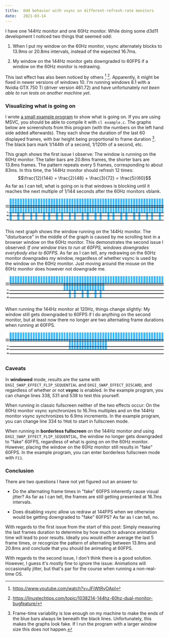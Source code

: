 ```yaml
---
title:  Odd behavior with vsync on different-refresh-rate monitors
date:   2021-03-14
---
```


I have one 144Hz monitor and one 60Hz monitor. While doing some d3d11 development I noticed two things that seemed odd:

1. When I put my window on the 60Hz monitor, vsync alternately blocks to 13.9ms or 20.8ms intervals, instead of the expected 16.7ms.

2. My window on the 144Hz monitor gets downgraded to 60FPS if a window on the 60Hz monitor is redrawing.

[^1]: <https://www.youtube.com/watch?v=JFiWtRyOApI>
[^2]: <https://linustechtips.com/topic/1038214-144hz-60hz-dual-monitor-bugfeature/>

This last effect has also been noticed by others [^1] [^2].
Apparently, it might be fixed in newer versions of windows 10.
I'm running windows 8.1 with a Nvidia GTX 750 Ti (driver version 461.72) and have unfortunately _not been able to run tests on another machine yet_.


### Visualizing what is going on


I wrote [a small example program](example.c) to show what is going on.
If you are using MSVC, you should be able to compile it with `cl example.c`.
The graphs below are screenshots from this program (with the numbers on the left hand side added afterwards).
They each show the duration of the last 60 displayed frames, with bar height being proportional to frame duration [^3]. The black bars mark 1/144th of a second, 1/120th of a second, etc.

[^3]: Frame-time variability is low enough on my machine to make the ends of the blue bars always lie beneath the black lines. Unfortunately, this makes the graphs look fake. If I run the program with a larger window size this does not happen.


This graph shows the first issue I observe: The window is running on the 60Hz monitor.
The taller bars are 20.8ms frames, the shorter bars are 13.8ms frames.
The pattern repeats every 5 frames, corresponding to about 83ms.
In this time, the 144Hz monitor should refresh 12 times:
$$\frac{12}{144} = \frac{2}{48} + \frac{3}{72} = \frac{5}{60}$$
As far as I can tell, what is going on is that windows is blocking until it reaches the next multiple of 1/144 seconds after the 60Hz monitors vblank.

![Alternating between 72FPS and 48FPS](fake_60.png)


This next graph shows the window running on the 144Hz monitor.
The "disturbance" in the middle of the graph is caused by me scrolling text in a browser window on the 60Hz monitor.
This demonstrates the second issue I observed: _If one window tries to run at 60FPS, windows downgrades everybody else to 60FPS_.
As far as I can tell, any redrawing on the 60Hz monitor downgrades my window, regardless of whether vsync is used by the window on the 60Hz monitor. Just moving around the mouse on the 60Hz monitor does however not downgrade me.

![Windows downgrades me to fake 60 FPS](mixed_144.png)


When running the 144Hz monitor at 120Hz, things change slightly:
My window still gets downgraded to 60FPS if I do anything on the second monitor, but at least now there no longer are two alternating frame durations when running at 60FPS.

![Half of 120FPS is 60FPS](mixed_120.png)


### Caveats

In __windowed__ mode, results are the same with `DXGI_SWAP_EFFECT_FLIP_SEQUENTIAL` and `DXGI_SWAP_EFFECT_DISCARD`, and regardless of whether or not __vsync__ is enabled.
In the example program, you can change lines 338, 531 and 538 to test this yourself.

When running in classic fullscreen neither of the two effects occur:
On the 60Hz monitor vsync synchronizes to 16.7ms multiples and on the 144Hz monitor vsync synchronizes to 6.9ms increments.
In the example program, you can change line 334 to `TRUE` to start in fullscreen mode.

When running in __borderless fullscreen__ on the 144Hz monitor _and_ using `DXGI_SWAP_EFFECT_FLIP_SEQUENTIAL`, the window no longer gets downgraded to "fake" 60FPS, regardless of what is going on on the 60Hz monitor.
However, placing the window on the 60Hz monitor still results in "fake" 60FPS.
In the example program, you can enter borderless fullscreen mode with `F11`.


### Conclusion

There are two questions I have not yet figured out an answer to:

- Do the alternating frame times in "fake" 60FPS inherently cause visual jitter? As far as I can tell, the frames are still getting presented at 16.7ms intervals.

- Does disabling vsync allow us redraw at 144FPS when we otherwise would be getting downgraded to "fake" 60FPS? As far as I can tell, no.

With regards to the first issue from the start of this post:
Simply measuring the last frames duration to determine by how much to advance animation time will lead to poor results.
Ideally you would either average the last 5 frame times, or recognize the pattern of alternating between 13.8ms and 20.8ms and conclude that you should be animating at 60FPS.

With regards to the second issue, I don't think there is a good solution.
However, I guess it's mostly fine to ignore the issue: Animations will occasionally jitter, but that's par for the course when running a non-real-time OS.
